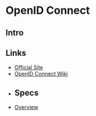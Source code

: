 # OpenID Connect 

## Intro 

## Links 

* [Official Site](http://openid.net/connect/)
* [OpenID Connect Wiki](https://en.wikipedia.org/wiki/OpenID_Connect)
* Specs 
    - 
* [Overview](https://connect2id.com/learn/openid-connect)